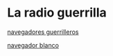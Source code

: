 
# La radio guerrilla

<p>
<p>   
   <a href="http://giss.tv:8000/guerrillaradio.ogg">navegadores guerrilleros</a>     
<p>
<p>   
   <a href="http://guerrillaradio.github.io/prendeunaradio/">navegador blanco</a>     
   
